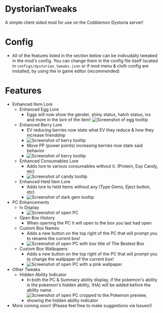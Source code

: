 # DystorianTweaks
A simple client sided mod for use on the Cobblemon Dystoria server!

# Config
- All of the features listed in the section below can be indivudally tweaked in the mod's config. You can change them in the config file itself located in `configs/dystorian_tweaks.json` or if mod menu & cloth config are installed, by using the in game editor (recommended) 

# Features
- Enhanced Item Lore
  - Enhanced Egg Lore
    - Eggs will now show the gender, shiny status, hatch status, ivs and more in the lore of the item!
      ![Screenshot of egg tooltip](https://cdn.modrinth.com/data/cached_images/4a6c64576bd6d13c8cd078b92b8286eec11e02b3.png)
  - Enhanced Berry Lore
    - EV reducing berries now state what EV they reduce & how they increase friendship
    - ![Screenshot of berry tooltip](https://cdn.modrinth.com/data/cached_images/7b9b4467e7d6025402af3fab189c1fae981b19b3.png)
    - Move PP (power points) increasing berries now state said behavior
    - ![Screenshot of berry tooltip](https://cdn.modrinth.com/data/cached_images/4807c39650160b13e5fab73354fb03e4ba43b915.png)
  - Enhanced Consumables Lore
    - Adds lore to various consumables without it. (Protein, Exp Candy, etc)
    - ![Screenshot of candy tooltip](https://cdn.modrinth.com/data/cached_images/029684ee43db5594bc7a5f2882b778d974308296.png)
  - Enhanced Held Item Lore
    - Adds lore to held items without any (Type Gems, Eject button, etc)
    - ![Screenshot of dark gem tooltip](https://cdn.modrinth.com/data/cached_images/13ae8843ea0c7d9d2d96dc0e17a013aa9ba00bd0.png)
- PC Enhancements
  - Iv Display
    - ![Screenshot of open PC](https://cdn.modrinth.com/data/cached_images/d996f9e83662834be11e9c04fabd410958e12ce1.png)
  - Open Box History
    - When opening the PC it will open to the box you last had open
  - Custom Box Names
    - Adds a new button on the top right of the PC that will prompt you to rename the current box!
    - ![Screenshot of open PC with box title of The Bestest Box](https://cdn.modrinth.com/data/cached_images/d3d037dca877251521ac4f25f3ba8dd9f00af454.png)
  - Custom Box Wallpapers
    - Adds a new button on the top right of the PC that will prompt you to change the wallpaper of the current box!
    - ![Screenshot of open PC with a pink wallpaper](https://cdn.modrinth.com/data/cached_images/87be7720de84a0b3b13e7ad3031b49a62523883a.png)
- Other Tweaks
  - Hidden Ability Indicator
    - In both the PC & Summary ability display, if the pokemon's ability is the pokemon's hidden ability, (HA) will be added before the ability name.
    - ![Screenshot of open PC cropped to the Pokemon preview, showing the hidden ability indicator](https://cdn.modrinth.com/data/cached_images/94b23c3c18151543f1ea28ff64d194af6a6cb920.png)
- More coming soon! (Please feel free to make suggestions via Issues!)
